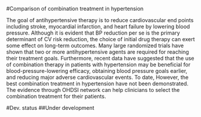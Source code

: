 #Comparison of combination treatment in hypertension

The goal of antihypertensive therapy is to reduce cardiovascular end points including stroke, myocardial infarction, and heart failure by lowering blood pressure. Although it is evident that BP reduction per se is the primary determinant of CV risk reduction, the choice of initial drug therapy can exert some effect on long-term outcomes. Many large randomized trials have shown that two or more antihypertensive agents are required for reaching their treatment goals. Furthermore, recent data have suggested that the use of combination therapy in patients with hypertension may be beneficial for blood-pressure-lowering efficacy, obtaining blood pressure goals earlier, and reducing major adverse cardiovascular events. To date, However, the best combination treatment in hypertension have not been demonstrated. The evidence through OHDSI network can help clinicians to select the combination treatment for their patients.

#Dev. status
##Under development
